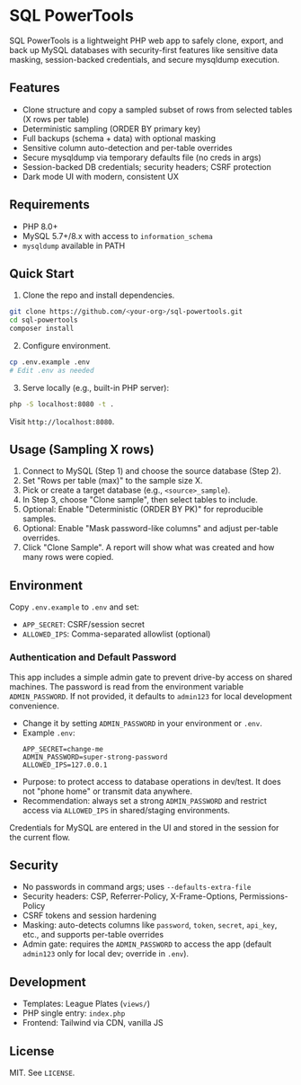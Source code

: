 # SQL PowerTools

SQL PowerTools is a lightweight PHP web app to safely clone, export, and back up MySQL databases with security-first features like sensitive data masking, session-backed credentials, and secure mysqldump execution.

## Features
- Clone structure and copy a sampled subset of rows from selected tables (X rows per table)
- Deterministic sampling (ORDER BY primary key)
- Full backups (schema + data) with optional masking
- Sensitive column auto-detection and per-table overrides
- Secure mysqldump via temporary defaults file (no creds in args)
- Session-backed DB credentials; security headers; CSRF protection
- Dark mode UI with modern, consistent UX

## Requirements
- PHP 8.0+
- MySQL 5.7+/8.x with access to `information_schema`
- `mysqldump` available in PATH

## Quick Start
1. Clone the repo and install dependencies.
```bash
git clone https://github.com/<your-org>/sql-powertools.git
cd sql-powertools
composer install
```
2. Configure environment.
```bash
cp .env.example .env
# Edit .env as needed
```
3. Serve locally (e.g., built-in PHP server):
```bash
php -S localhost:8080 -t .
```
Visit `http://localhost:8080`.

## Usage (Sampling X rows)
1. Connect to MySQL (Step 1) and choose the source database (Step 2).
2. Set "Rows per table (max)" to the sample size X.
3. Pick or create a target database (e.g., `<source>_sample`).
4. In Step 3, choose "Clone sample", then select tables to include.
5. Optional: Enable "Deterministic (ORDER BY PK)" for reproducible samples.
6. Optional: Enable "Mask password-like columns" and adjust per-table overrides.
7. Click "Clone Sample". A report will show what was created and how many rows were copied.

## Environment
Copy `.env.example` to `.env` and set:
- `APP_SECRET`: CSRF/session secret
- `ALLOWED_IPS`: Comma-separated allowlist (optional)

### Authentication and Default Password
This app includes a simple admin gate to prevent drive-by access on shared machines. The password is read from the environment variable `ADMIN_PASSWORD`. If not provided, it defaults to `admin123` for local development convenience.

- Change it by setting `ADMIN_PASSWORD` in your environment or `.env`.
- Example `.env`:
  ```env
  APP_SECRET=change-me
  ADMIN_PASSWORD=super-strong-password
  ALLOWED_IPS=127.0.0.1
  ```
- Purpose: to protect access to database operations in dev/test. It does not "phone home" or transmit data anywhere.
- Recommendation: always set a strong `ADMIN_PASSWORD` and restrict access via `ALLOWED_IPS` in shared/staging environments.

Credentials for MySQL are entered in the UI and stored in the session for the current flow.

## Security
- No passwords in command args; uses `--defaults-extra-file`
- Security headers: CSP, Referrer-Policy, X-Frame-Options, Permissions-Policy
- CSRF tokens and session hardening
- Masking: auto-detects columns like `password`, `token`, `secret`, `api_key`, etc., and supports per-table overrides
- Admin gate: requires the `ADMIN_PASSWORD` to access the app (default `admin123` only for local dev; override in `.env`).

## Development
- Templates: League Plates (`views/`)
- PHP single entry: `index.php`
- Frontend: Tailwind via CDN, vanilla JS

## License
MIT. See `LICENSE`.



